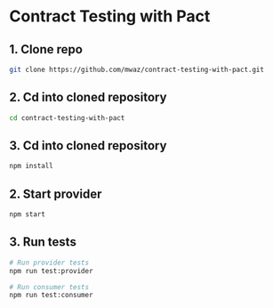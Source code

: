 # Contract  Testing with Pact

## 1. Clone repo

```bash
git clone https://github.com/mwaz/contract-testing-with-pact.git
```
## 2. Cd into cloned repository 
```bash
cd contract-testing-with-pact
```

## 3. Cd into cloned repository 
```bash
npm install
```
## 2. Start provider

```bash
npm start
```

## 3. Run tests

```bash
# Run provider tests
npm run test:provider
```

```bash
# Run consumer tests
npm run test:consumer
```

